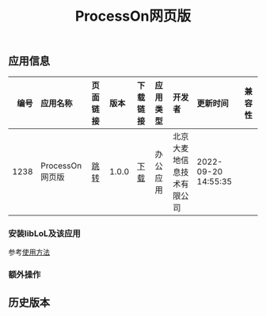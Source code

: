 ﻿---
id: 1238
title: ProcessOn网页版
toc: true
weight: 1238
---

## 应用信息 
|   编号 | 应用名称         | 页面链接                                        | 版本    | 下载链接                                                                        | 应用类型   | 开发者           | 更新时间                | 兼容性   |
|-----:|:-------------|:--------------------------------------------|:------|:----------------------------------------------------------------------------|:-------|:--------------|:--------------------|:------|
| 1238 | ProcessOn网页版 | [跳转](http://app.loongapps.cn/#/detail/1238) | 1.0.0 | [下载](http://113.24.212.22:8090/upload/file/app.web.processon_1.0.0_all.deb) | 办公应用   | 北京大麦地信息技术有限公司 | 2022-09-20 14:55:35 |       |
### 安装libLoL及该应用 
参考[使用方法](/docs/usage) 
### 额外操作 


## 历史版本 
 